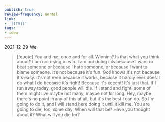 ```yaml
---
publish: true
review-frequency: normal
link:
- '[[TV]]'
tags:
- idea
---
```

2021-12-29-We

> [!quote]
> You and me, once and for all.
> Winning?
> Is that what you think about?
> I am not trying to win.
> I am not doing this because I want to beat someone or because I hate someone, or because I want to blame someone.
> It's not because it's fun.
> God knows it's not because it's easy.
> It's not even because it works, because it hardly ever does.
> I do what I do because it's right!
> Because it's decent!
> It's just that.
> If I run away today, good people will die.
> If I stand and fight, some of them might live maybe not many, maybe not for long.
> Hey, maybe there's no point in any of this at all, but it's the best I can do.
> So I'm going to do it, and I will stand here doing it until it kill me.
> You are going to die, too, some day.
> When will that be?
> Have you thought about it? 
> What will you die for?
